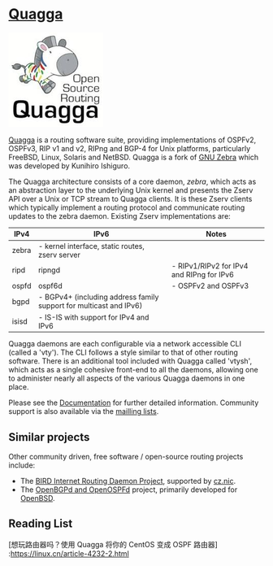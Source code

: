 # [Quagga](https://www.nongnu.org/quagga/)



![Image result for quagga linux](../../../../../Assets/Pics/344B6A05-C121-44A2-8273-CE33F86B2A70.jpeg)



[Quagga](http://www.quagga.net/) is a routing software suite, providing implementations of OSPFv2, OSPFv3, RIP v1 and v2, RIPng and BGP-4 for Unix platforms, particularly FreeBSD, Linux, Solaris and NetBSD. Quagga is a fork of [GNU Zebra](http://www.zebra.org/) which was developed by Kunihiro Ishiguro. 

The Quagga architecture consists of a core daemon, *zebra*, which acts as an abstraction layer to the underlying Unix kernel and presents the Zserv API over a Unix or TCP stream to Quagga clients. It is these Zserv clients which typically implement a routing protocol and communicate routing updates to the zebra daemon. Existing Zserv implementations are: 

| IPv4  | IPv6                                                         | Notes                                     |
| ----- | ------------------------------------------------------------ | ----------------------------------------- |
| zebra | - kernel interface, static routes, zserv server              |                                           |
| ripd  | ripngd                                                       | - RIPv1/RIPv2 for IPv4 and RIPng for IPv6 |
| ospfd | ospf6d                                                       | - OSPFv2 and OSPFv3                       |
| bgpd  | - BGPv4+ (including address family support for multicast and IPv6) |                                           |
| isisd | - IS-IS with support for IPv4 and IPv6                       |                                           |

Quagga daemons are each configurable via a network accessible CLI (called a 'vty'). The CLI follows a style similar to that of other routing software. There is an additional tool included with Quagga called 'vtysh', which acts as a single cohesive front-end to all the daemons, allowing one to administer nearly all aspects of the various Quagga daemons in one place.

Please see the [Documentation](https://www.nongnu.org/quagga/docs.html) for further detailed information. Community support is also available via the [mailling lists](https://www.nongnu.org/quagga/lists.html).

## Similar projects

Other community driven, free software / open-source routing projects include:

- The [BIRD Internet Routing Daemon Project](http://bird.network.cz/), supported by [cz.nic](https://www.nic.cz/).
- The [OpenBGPd and OpenOSPFd](http://www.openbgpd.org/) project, primarily developed for [OpenBSD](https://www.openbsd.org/).



## Reading List

[想玩路由器吗？使用 Quagga 将你的 CentOS 变成 OSPF 路由器] :https://linux.cn/article-4232-2.html

[Dynamic Linux Routing with Quagga]: https://www.linux.com/topic/networking/dynamic-linux-routing-quagga/


